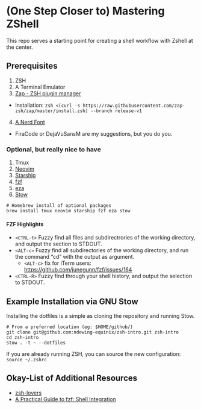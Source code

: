 # (One Step Closer to) Mastering ZShell

This repo serves a starting point for creating a shell workflow with Zshell at the center.

## Prerequisites
1. ZSH
2. A Terminal Emulator
3. [Zap - ZSH plugin manager](https://github.com/zap-zsh/zap)
  * Installation: `zsh <(curl -s https://raw.githubusercontent.com/zap-zsh/zap/master/install.zsh) --branch release-v1`
4. [A Nerd Font](https://www.nerdfonts.com/font-downloads)
  * FiraCode or DejaVuSansM are my suggestions, but you do you.

### Optional, but really nice to have
1. Tmux
2. [Neovim](https://neovim.io/)
3. [Starship](https://starship.rs/)
4. [fzf](https://github.com/junegunn/fzf)
5. [eza](https://github.com/eza-community/eza)
6. [Stow](https://www.gnu.org/software/stow/)

```
# Homebrew install of optional packages
brew install tmux neovim starship fzf eza stow
```

#### FZF Highlights
* `<CTRL-t>` Fuzzy find all files and subdirectrories of the working directory, and output the section to STDOUT.
* `<ALT-c>` Fuzzy find all subdirectories of the working directory, and run the command “cd” with the output as argument.
  * `<ALT-c>` fix for iTerm users: https://github.com/junegunn/fzf/issues/164
* `<CTRL-R>` Fuzzy find through your shell history, and output the selection to STDOUT.

## Example Installation via GNU Stow

Installing the dotfiles is a simple as cloning the repository and running Stow.
```
# From a preferred location (eg: $HOME/github/)
git clone git@github.com:ndewing-equinix/zsh-intro.git zsh-intro
cd zsh-intro
stow . -t ~ --dotfiles
```

If you are already running ZSH, you can source the new configuration:
`source ~/.zshrc`


## Okay-List of Additional Resources
* [zsh-lovers](https://man.archlinux.org/man/zsh-lovers.1)
* [A Practical Guide to fzf: Shell Integration](https://thevaluable.dev/fzf-shell-integration/)
